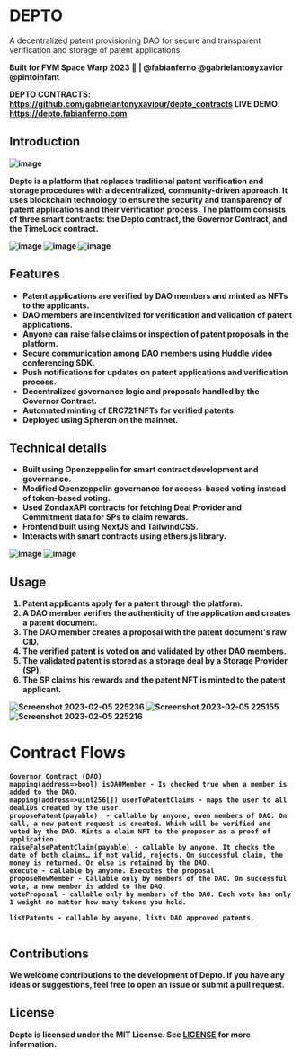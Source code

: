 # DEPTO
A decentralized patent provisioning DAO for secure and transparent verification and storage of patent applications.

<strong>Built for FVM Space Warp 2023 💫<strong> | 
@fabianferno
@gabrielantonyxavior
@pintoinfant


DEPTO CONTRACTS: https://github.com/gabrielantonyxaviour/depto_contracts
LIVE DEMO: https://depto.fabianferno.com

## Introduction
![image](https://user-images.githubusercontent.com/57835412/217038016-87c55cec-fea8-4717-a2d6-e2e1d907f923.png)


Depto is a platform that replaces traditional patent verification and storage procedures with a decentralized, community-driven approach. It uses blockchain technology to ensure the security and transparency of patent applications and their verification process. The platform consists of three smart contracts: the Depto contract, the Governor Contract, and the TimeLock contract.

![image](https://user-images.githubusercontent.com/57835412/217038136-4e3301a3-3869-4128-a047-fb088fe57a4f.png)
![image](https://user-images.githubusercontent.com/57835412/217038184-0930b3e0-65d4-4516-851b-7c136626e6ac.png)
![image](https://user-images.githubusercontent.com/57835412/217038203-5a24345d-9dd0-4a30-a10b-5d069efb9244.png)


## Features
- Patent applications are verified by DAO members and minted as NFTs to the applicants.
- DAO members are incentivized for verification and validation of patent applications.
- Anyone can raise false claims or inspection of patent proposals in the platform.
- Secure communication among DAO members using Huddle video conferencing SDK.
- Push notifications for updates on patent applications and verification process.
- Decentralized governance logic and proposals handled by the Governor Contract.
- Automated minting of ERC721 NFTs for verified patents.
- Deployed using Spheron on the mainnet.

## Technical details
- Built using Openzeppelin for smart contract development and governance.
- Modified Openzeppelin governance for access-based voting instead of token-based voting.
- Used ZondaxAPI contracts for fetching Deal Provider and Commitment data for SPs to claim rewards.
- Frontend built using NextJS and TailwindCSS.
- Interacts with smart contracts using ethers.js library.

![image](https://user-images.githubusercontent.com/57835412/217038240-5d5d4155-7a2f-4ca8-8ea2-4d84e8ae3a46.png)
![image](https://user-images.githubusercontent.com/57835412/217038317-c9bf7449-03f5-4cec-aa4c-35f638c89f29.png)


## Usage
1. Patent applicants apply for a patent through the platform.
2. A DAO member verifies the authenticity of the application and creates a patent document.
3. The DAO member creates a proposal with the patent document's raw CID.
4. The verified patent is voted on and validated by other DAO members.
5. The validated patent is stored as a storage deal by a Storage Provider (SP).
6. The SP claims his rewards and the patent NFT is minted to the patent applicant.

![Screenshot 2023-02-05 225236](https://user-images.githubusercontent.com/57835412/217434327-111605c4-dab1-49e4-8e91-35c04264617c.png)
![Screenshot 2023-02-05 225155](https://user-images.githubusercontent.com/57835412/217434339-1ed6d1ff-f7cf-461e-87a2-5682ad0a63f8.png)
![Screenshot 2023-02-05 225216](https://user-images.githubusercontent.com/57835412/217434353-7ab12bc6-43be-419b-92f7-d6772066349e.png)

# Contract Flows
```
Governor Contract (DAO)
mapping(address=>bool) isDAOMember - Is checked true when a member is added to the DAO.
mapping(address=>uint256[]) userToPatentClaims - maps the user to all dealIDs created by the user.
proposePatent(payable)  - callable by anyone, even members of DAO. On call, a new patent request is created. Which will be verified and voted by the DAO. Mints a claim NFT to the proposer as a proof of application.
raiseFalsePatentClaim(payable) - callable by anyone. It checks the date of both claims… if not valid, rejects. On successful claim, the money is returned. Or else is retained by the DAO.
execute - callable by anyone. Executes the proposal
proposeNewMember - Callable only by members of the DAO. On successful vote, a new member is added to the DAO.
voteProposal - callable only by members of the DAO. Each vote has only 1 weight no matter how many tokens you hold.

listPatents - callable by anyone, lists DAO approved patents.
 
```


## Contributions
We welcome contributions to the development of Depto. If you have any ideas or suggestions, feel free to open an issue or submit a pull request.

## License
Depto is licensed under the MIT License. See [LICENSE](LICENSE) for more information.
